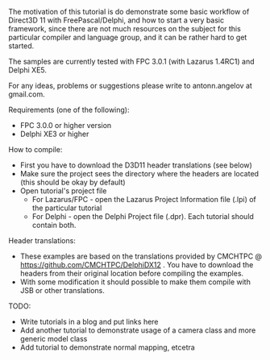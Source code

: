 The motivation of this tutorial is do demonstrate some basic workflow 
of Direct3D 11 with FreePascal/Delphi, and how to start a very basic framework, since 
there are not much resources on the subject for this particular compiler and language 
group, and it can be rather hard to get started.

The samples are currently tested with FPC 3.0.1 (with Lazarus 1.4RC1) and Delphi XE5.

For any ideas, problems or suggestions please write to antonn.angelov at gmail.com.

Requirements (one of the following):
  - FPC 3.0.0 or higher version 
  - Delphi XE3 or higher

How to compile:
  - First you have to download the D3D11 header translations (see below)
  - Make sure the project sees the directory where the headers are located (this should be okay by default)
  - Open tutorial's project file 
    + For Lazarus/FPC - open the Lazarus Project Information file (.lpi) of the particular tutorial
    + For Delphi - open the Delphi Project file (.dpr). Each tutorial should contain both.
  
Header translations:
  - These examples are based on the translations provided by CMCHTPC @ https://github.com/CMCHTPC/DelphiDX12 . You have to download the headers from their original location before compiling the examples.
  - With some modification it should possible to make them compile with JSB or other translations.

TODO:
  - Write tutorials in a blog and put links here
  - Add another tutorial to demonstrate usage of a camera class and more generic model class
  - Add tutorial to demonstrate normal mapping, etcetra